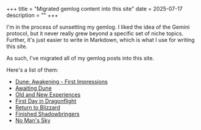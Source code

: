 +++
title = "Migrated gemlog content into this site"
date = 2025-07-17
description = ""
+++

I'm in the process of sunsetting my gemlog. I liked the idea of the Gemini protocol, but it never really grew beyond a specific set of niche topics. Further, it's just easier to write in Markdown, which is what I use for writing this site.

As such, I've migrated all of my gemlog posts into this site.

Here's a list of them:

- [Dune: Awakening - First Impressions](@/blog/dune-awakening-first-impressions/index.md)
- [Awaiting Dune](@/blog/awaiting-dune/index.md)
- [Old and New Experiences](@/blog/old-and-new-experiences/index.md)
- [First Day in Dragonflight](@/blog/first-day-in-dragonflight/index.md)
- [Return to Blizzard](@/blog/return-to-blizzard/index.md)
- [Finished Shadowbringers](@/blog/finished-shadowbringers/index.md)
- [No Man's Sky](@/blog/no-mans-sky/index.md)
